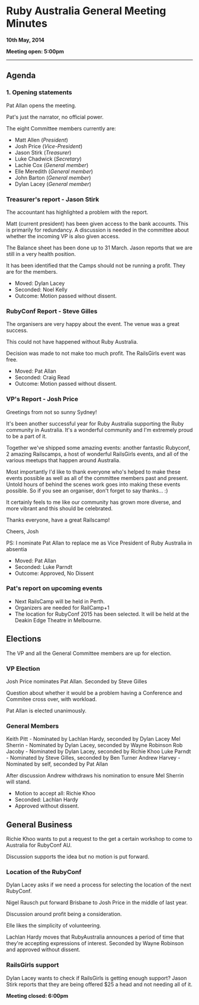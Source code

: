 # Ruby Australia General Meeting Minutes
**10th May, 2014**

**Meeting open: 5:00pm**

---

## Agenda

### 1. Opening statements

Pat Allan opens the meeting.

Pat's just the narrator, no official power.

The eight Committee members currently are:

* Matt Allen (*President*)
* Josh Price (*Vice-President*)
* Jason Stirk (*Treasurer*)
* Luke Chadwick (*Secretary*)
* Lachie Cox (*General member*)
* Elle Meredith (*General member*)
* John Barton (*General member*)
* Dylan Lacey (*General member*)

### Treasurer's report - Jason Stirk

The accountant has highlighted a problem with the report.

Matt (current president) has been given access to the bank accounts. This is primarily for redundancy.
A discussion is needed in the committee about whether the incoming VP is also given access.

The Balance sheet has been done up to 31 March. Jason reports that we are still in a very health position.

It has been identified that the Camps should not be running a profit. They are for the members.

* Moved: Dylan Lacey
* Seconded: Noel Kelly
* Outcome: Motion passed without dissent.

### RubyConf Report - Steve Gilles

The organisers are very happy about the event. The venue was a great success.

This could not have happened without Ruby Australia.

Decision was made to not make too much profit. The RailsGirls event was free.

* Moved: Pat Allan
* Seconded: Craig Read
* Outcome: Motion passed without dissent.

### VP's Report - Josh Price

Greetings from not so sunny Sydney!

It's been another successful year for Ruby Australia supporting the Ruby community in Australia. It's a wonderful community and I'm extremely proud to be a part of it.

Together we've shipped some amazing events: another fantastic Rubyconf, 2 amazing Railscamps, a host of wonderful RailsGirls events, and all of the various meetups that happen around Australia.

Most importantly I'd like to thank everyone who's helped to make these events possible as well as all of the committee members past and present. Untold hours of behind the scenes work goes into making these events possible. So if you see an organiser, don't forget to say thanks… :)

It certainly feels to me like our community has grown more diverse, and more vibrant and this should be celebrated.

Thanks everyone, have a great Railscamp!

Cheers,
Josh

PS: I nominate Pat Allan to replace me as Vice President of Ruby Australia in absentia

* Moved: Pat Allan
* Seconded: Luke Parndt
* Outcome: Approved, No Dissent

### Pat's report on upcoming events

- Next RailsCamp will be held in Perth.
- Organizers are needed for RailCamp+1
- The location for RubyConf 2015 has been selected. It will be held at the Deakin Edge Theatre in Melbourne.

## Elections

The VP and all the General Committee members are up for election.

### VP Election

Josh Price nominates Pat Allan. Seconded by Steve Gilles

Question about whether it would be a problem having a Conference and Commitee cross over, with workload.

Pat Allan is elected unanimously.

### General Members

Keith Pitt - Nominated by Lachlan Hardy, seconded by Dylan Lacey
Mel Sherrin - Nominated by Dylan Lacey, seconded by Wayne Robinson
Rob Jacoby - Nominated by Dylan Lacey, seconded by Richie Khoo
Luke Parndt - Nominated by Steve Gilles, seconded by Ben Turner
Andrew Harvey - Nominated by self, seconded by Pat Allan

After discussion Andrew withdraws his nomination to ensure Mel Sherrin will stand.

* Motion to accept all: Richie Khoo
* Seconded: Lachlan Hardy
* Approved without dissent.

## General Business

Richie Khoo wants to put a request to the get a certain workshop to come to Australia for RubyConf AU.

Discussion supports the idea but no motion is put forward.

### Location of the RubyConf

Dylan Lacey asks if we need a process for selecting the location of the next RubyConf.

Nigel Rausch put forward Brisbane to Josh Price in the middle of last year.

Discussion around profit being a consideration.

Elle likes the simplicity of volunteering.

Lachlan Hardy moves that RubyAustralia announces a period of time that they're accepting expressions of interest. Seconded by Wayne Robinson and approved without dissent.

### RailsGirls support

Dylan Lacey wants to check if RailsGirls is getting enough support? Jason Stirk reports that they are being offered $25 a head and not needing all of it.

**Meeting closed: 6:00pm**
